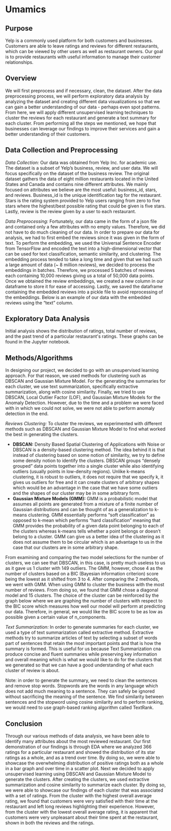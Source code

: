 # Umamics

## Purpose
Yelp is a commonly used platform for both customers and businesses. Customers
are able to leave ratings and reviews for different restaurants, which can be viewed by
other users as well as restaurant owners. Our goal is to provide restaurants with useful
information to manage their customer relationships.

## Overview
We will first preprocess and if necessary, clean, the dataset. After the
data preprocessing process, we will perform exploratory data analysis by analyzing the
dataset and creating different data visualizations so that we can gain a better
understanding of our data - perhaps even spot patterns. From here, we will apply different
unsupervised learning techniques to cluster the reviews for each restaurant and generate a
text summary for each cluster. From performing all the steps we mentioned, we hope that
businesses can leverage our findings to improve their services and gain a better
understanding of their customers.

## Data Collection and Preprocessing
*Data Collection:* Our data was obtained from Yelp Inc. for academic use. The dataset is a
subset of Yelp’s business, review, and user data. We will focus specifically on the dataset of
the business review. The original dataset gathers the data of eight million restaurants
located in the United States and Canada and contains nine different attributes. We mainly
focused on attributes we believe are the most useful: business_id, stars, and reviews.
Business_id is the unique identification tag for the restaurant. Stars is the rating system
provided to Yelp users ranging from zero to five stars where the highest/best possible
rating that could be given is five stars. Lastly, review is the review given by a user to each
restaurant.

*Data Preprocessing:* Fortunately, our data came in the form of a json file and contained only
a few attributes with no empty values. Therefore, we did not have to do much cleaning of
our data. In order to prepare our data for analysis, we had to first embed the reviews since
it was given in the form of text. To perform the embedding, we used the Universal Sentence
Encoder from TensorFlow and encoded the text into a high-dimensional vector that can be
used for text classification, semantic similarity, and clustering. The embedding process
tended to take a long time and given that we had such a large amount of data (~ 8 million
reviews), we decided to process the embeddings in batches. Therefore, we processed 5
batches of reviews each containing 10,000 reviews giving us a total of 50,000 data points.
Once we obtained the review embeddings, we created a new column in our dataframe to
store it for ease of accessing. Lastly, we saved the dataframe containing the embedded
reviews into a pickle file to avoid reprocessing of the embeddings. Below is an example of
our data with the embedded reviews using the “text” column.

## Exploratory Data Analysis
Initial analysis shows the distribution of ratings, total number of reviews, and the past trend of a particular
restaurant's ratings. These graphs can be found in the Jupyter notebook.

## Methods/Algorithms
In designing our project, we decided to go with an unsupervised
learning approach. For that reason, we used methods for clustering such as DBSCAN and
Gaussian Mixture Model. For the generating the summaries for each cluster, we use text
summarization, specifically extractive summarization, along with cosine similarity. Finally,
we tried to use DBSCAN, Local Outlier Factor (LOF), and Gaussian Mixture Models for the
Anomaly Detection. However, due to the time and a problem we were faced with in which
we could not solve, we were not able to perform anomaly detection in the end.

*Reviews Clustering:* To cluster the reviews, we experimented with different methods such as
DBSCAN and Gaussian Mixture Model to find what worked the best in generating the
clusters.
- **DBSCAN:** Density Based Spatial Clustering of Applications with Noise or
DBSCAN is a density-based clustering method. The idea behind it is that
instead of clustering based on some notion of similarity, we try to define
some density notion to identify the clusters. DBSCAN groups “densely
grouped” data points together into a single cluster while also identifying
outliers (usually points in low-density regions). Unlike k-means clustering, it
is robust to outliers, it does not require that we specify k, it gives us outliers
for free and it can create clusters of arbitrary shapes which would be an
advantage in the case that we have some outliers and the shapes of our
cluster may be in some arbitrary form.
- **Gaussian Mixture Models (GMM):** GMM is a probabilistic model that assumes
all points are generated from a mixture of a finite number of Gaussian
distributions and can be thought of as a generalization to k-means clustering.
GMM essentially performs “soft classification” as opposed to k-mean which
performs “hard classification” meaning that GMM provides the probability of
a given data point belonging to each of the clusters whereas k-means tells
whether a point belongs or doesn’t belong to a cluster. GMM can give us a
better idea of the clustering as it does not assume them to be circular which
is an advantage to us in the case that our clusters are in some arbitrary shape.

From examining and comparing the two model selections for the number of clusters, we can see
that DBSCAN, in this case, is pretty much useless to us as it gave us 1 cluster
with 149 outliers. The GMM, however, chose 4 as the number of clusters
based on a BIC (Bayesian information criterion) score being the lowest as it shifted from 3 to 4.
After comparing the 2 methods, we went with GMM. When using GMM to
cluster the business with the most number of reviews. From doing so, we
found that GMM chose a diagonal model and 15 clusters. The choice of the
cluster can be reinforced by the graph below where we are graphing the
number of clusters with respect to the BIC score which measures how well
our model will perform at predicting our data. Therefore, in general, we
would like the BIC score to be as low as possible given a certain value of
n_components.

*Text Summarization:* In order to generate summaries for each cluster, we used a type of text
summarization called extractive method. Extractive methods try to summarize articles of
text by selecting a subset of words part of sentences that retain the most important points
and that is how the summary is formed. This is useful for us because Text Summarization
cna produce concise and fluent summaries while preserving key information and overall
meaning which is what we would like to do for the clusters that we generated so that we
can have a good understanding of what each cluster of review is about.

Note: in order to generate the summary, we need to clean the sentences and remove stop
words. Stopwords are the words in any language which does not add much meaning to a
sentence. They can safely be ignored without sacrificing the meaning of the sentence. We
find similarity between sentences and the stopword using cosine similarity and to perform
ranking, we would need to use graph-based ranking algorithm called TextRank.

## Conclusion
Through our various methods of data analysis, we have been able to identify
many attributes about the most reviewed restaurant. Our first demonstration of our
findings is through EDA where we analyzed 366 ratings for a particular restaurant and
showed the distribution of its star ratings as a whole, and as a trend over time. By doing so,
we were able to showcase the overwhelming distribution of positive ratings both as a
whole in a bar graph and over time in a scatter plot. Next we decided to apply
unsupervised learning using DBSCAN and Gaussian Mixture Model to generate the clusters.
After creating the clusters, we used extractive summarization and cosine similarity to
summarize each cluster. By doing so, we were able to showcase our findings of each cluster
that was associated with a set of ratings. From the cluster with the highest overall average
rating, we found that customers were very satisfied with their time at the restaurant and
left long reviews highlighting their experience. However, from the cluster with the lowest
overall average rating, it is apparent that customers were very unpleasant about their time
spent at the restaurant, shown in both the reviews and the ratings.



